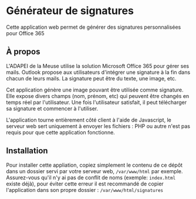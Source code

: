 # Générateur de signatures

Cette application web permet de générer des signatures personnalisées pour Office 365

## À propos

L'ADAPEI de la Meuse utilise la solution Microsoft Office 365 pour gérer ses mails. Outlook propose aux utilisateurs d'intégrer une signature à la fin dans chacun de leurs mails. La signature peut être du texte, une image, etc.

Cet application génère une image pouvant être utilisée comme signature. Elle expose divers champs (nom, prénom, etc) qui peuvent être changés en temps réel par l'utilisateur. Une fois l'utilisateur satisfait, il peut télécharger sa signature et commencer à l'utiliser.

L'application tourne entièrement côté client à l'aide de Javascript, le serveur web sert uniquement à envoyer les fichiers : PHP ou autre n'est pas requis pour que cette application fonctionne.

## Installation

Pour installer cette appliation, copiez simplement le contenu de ce dépôt dans un dossier servi par votre serveur web, `/var/www/html` par exemple. Assurez-vous qu'il n'y ai pas de conflit de noms (exemple: `index.html` existe déjà), pour éviter cette erreur il est recommandé de copier l'application dans son propre dossier : `/var/www/html/signatures`